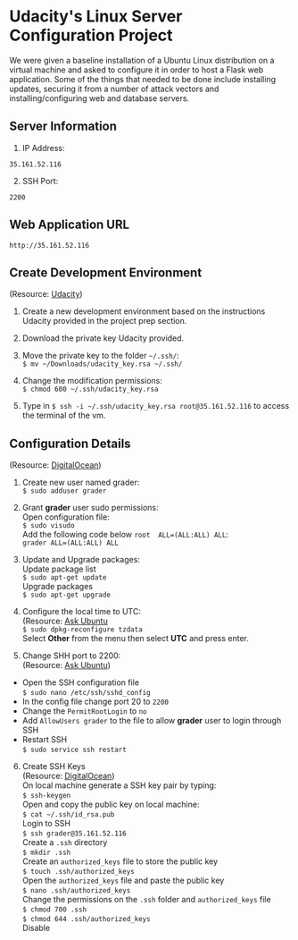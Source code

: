 # Udacity's Linux Server Configuration Project

We were given a baseline installation of a Ubuntu Linux distribution on a virtual machine and asked to configure it in order to host a Flask web application. Some of the things that needed to be done include installing updates, securing it from a number of attack vectors and installing/configuring web and database servers.

## Server Information
1. IP Address:
``` 
35.161.52.116
```
2. SSH Port:
``` 
2200 
```

## Web Application URL
```
http://35.161.52.116 
```

## Create Development Environment
(Resource: [Udacity](https://www.udacity.com/account#!/development_environment))

1. Create a new development environment based on the instructions Udacity provided in the project prep section.

2. Download the private key Udacity provided.

3. Move the private key to the folder ` ~/.ssh/ `:<br> 
` $ mv ~/Downloads/udacity_key.rsa ~/.ssh/ `

4. Change the modification permissions:<br>
` $ chmod 600 ~/.ssh/udacity_key.rsa ` 

5. Type in ` $ ssh -i ~/.ssh/udacity_key.rsa root@35.161.52.116 ` to access the terminal of the vm.

## Configuration Details
(Resource: [DigitalOcean](https://www.digitalocean.com/community/tutorials/how-to-add-and-delete-users-on-an-ubuntu-14-04-vps)) <br>

1. Create new user named grader: <br>
` $ sudo adduser grader `

2. Grant **grader** user sudo permissions:<br> 
Open configuration file:<br>
` $ sudo visudo `<br>
Add  the following code below ` root  ALL=(ALL:ALL) ALL `:<br>
` grader ALL=(ALL:ALL) ALL `<br>

3. Update and Upgrade packages:<br>
Update package list<br>
` $ sudo apt-get update `<br>
Upgrade packages<br>
` $ sudo apt-get upgrade `<br>

4. Configure the local time to UTC:<br>
(Resource: [Ask Ubuntu](http://askubuntu.com/questions/138423/how-do-i-change-my-timezone-to-utc-gmt)<br>
` $ sudo dpkg-reconfigure tzdata `<br>
Select **Other** from the menu then select **UTC** and press enter.

5. Change SHH port to 2200:<br>
(Resource: [Ask Ubuntu](http://askubuntu.com/questions/16650/create-a-new-ssh-user-on-ubuntu-server))<br>
  - Open the SSH configuration file<br>
  ` $ sudo nano /etc/ssh/sshd_config `<br>
  - In the config file change port 20 to ` 2200 `<br>
  - Change the ` PermitRootLogin ` to ` no `<br>
  - Add ` AllowUsers grader ` to the file to allow **grader** user to login through SSH<br> 
  - Restart SSH<br>
  ` $ sudo service ssh restart `<br>

6. Create SSH Keys<br>
(Resource: [DigitalOcean](https://www.digitalocean.com/community/tutorials/how-to-configure-ssh-key-based-authentication-on-a-linux-server))<br>
On local machine generate a SSH key pair by typing:<br>
` $ ssh-keygen `<br>
Open and copy the public key on local machine:<br>
` $ cat ~/.ssh/id_rsa.pub `<br>
Login to SSH<br>
` $ ssh grader@35.161.52.116 `<br>
Create a `.ssh` directory<br>
` $ mkdir .ssh `<br>
Create an `authorized_keys` file to store the public key<br>
` $ touch .ssh/authorized_keys `<br>
Open the `authorized_keys` file and paste the public key<br>
` $ nano .ssh/authorized_keys `<br>
Change the permissions on the `.ssh` folder and `authorized_keys` file<br>
` $ chmod 700 .ssh `<br>
` $ chmod 644 .ssh/authorized_keys `<br>
Disable
